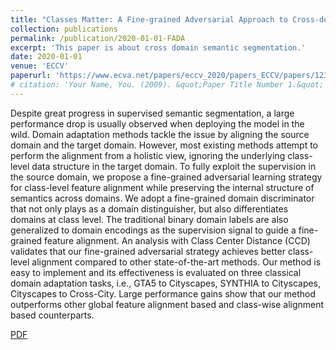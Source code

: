 ```yaml
---
title: "Classes Matter: A Fine-grained Adversarial Approach to Cross-domain Semantic Segmentation"
collection: publications
permalink: /publication/2020-01-01-FADA
excerpt: 'This paper is about cross domain semantic segmentation.'
date: 2020-01-01
venue: 'ECCV'
paperurl: 'https://www.ecva.net/papers/eccv_2020/papers_ECCV/papers/123590630.pdf'
# citation: 'Your Name, You. (2009). &quot;Paper Title Number 1.&quot; <i>Journal 1</i>. 1(1).'
---
```

Despite great progress in supervised semantic segmentation, a large performance drop is usually observed when deploying the model in the wild. Domain adaptation methods tackle the issue by aligning the source domain and the target domain. However, most existing methods attempt to perform the alignment from a holistic view, ignoring the underlying class-level data structure in the target domain. To fully exploit the supervision in the source domain, we propose a fine-grained adversarial learning strategy for class-level feature alignment while preserving the internal structure of semantics across domains. We adopt a fine-grained domain discriminator that not only plays as a domain distinguisher, but also differentiates domains at class level. The traditional binary domain labels are also generalized to domain encodings as the supervision signal to guide a fine-grained feature alignment. An analysis with Class Center Distance (CCD) validates that our fine-grained adversarial strategy achieves better class-level alignment compared to other state-of-the-art methods. Our method is easy to implement and its effectiveness is evaluated on three classical domain adaptation tasks, i.e., GTA5 to Cityscapes, SYNTHIA to Cityscapes, Cityscapes to Cross-City. Large performance gains show that our method outperforms other global feature alignment based and class-wise alignment based counterparts.

[PDF](https://www.ecva.net/papers/eccv_2020/papers_ECCV/papers/123590630.pdf)

<!-- Recommended citation: Your Name, You. (2009). "Paper Title Number 1." <i>Journal 1</i>. 1(1). -->
